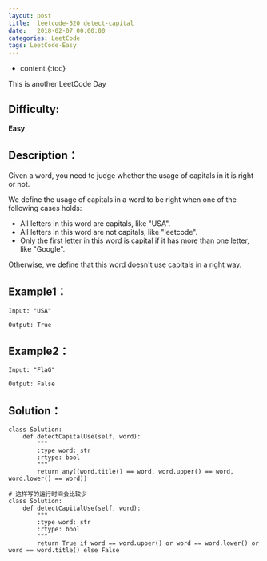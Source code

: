 ```yaml
---
layout: post
title:  leetcode-520 detect-capital
date:   2018-02-07 00:00:00
categories: LeetCode
tags: LeetCode-Easy
---
```


* content
{:toc}

This is another LeetCode Day

## Difficulty:

**Easy**

## Description：

Given a word, you need to judge whether the usage of capitals in it is right or not.

We define the usage of capitals in a word to be right when one of the following cases holds:
- All letters in this word are capitals, like "USA".
- All letters in this word are not capitals, like "leetcode".
- Only the first letter in this word is capital if it has more than one letter, like "Google".

Otherwise, we define that this word doesn't use capitals in a right way. 

## Example1：

```
Input: "USA"

Output: True
```

## Example2：

```
Input: "FlaG"

Output: False
```

## Solution：

```
class Solution:
    def detectCapitalUse(self, word):
        """
        :type word: str
        :rtype: bool
        """
        return any((word.title() == word, word.upper() == word, word.lower() == word))
        
# 这样写的运行时间会比较少
class Solution:
    def detectCapitalUse(self, word):
        """
        :type word: str
        :rtype: bool
        """
        return True if word == word.upper() or word == word.lower() or word == word.title() else False
```